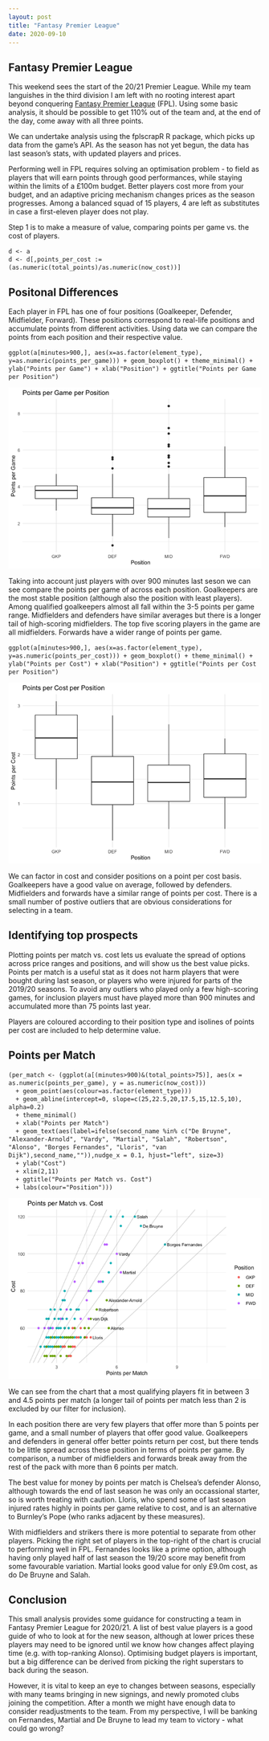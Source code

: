 ```yaml
---
layout: post
title: "Fantasy Premier League"
date: 2020-09-10
---
```


Fantasy Premier League
----------------------

This weekend sees the start of the 20/21 Premier League. While my team
languishes in the third division I am left with no rooting interest
apart beyond conquering [Fantasy Premier
League](fantasy.premierleague.com) (FPL). Using some basic analysis, it
should be possible to get 110% out of the team and, at the end of the
day, come away with all three points.

We can undertake analysis using the fplscrapR R package, which picks up
data from the game’s API. As the season has not yet begun, the data has
last season’s stats, with updated players and prices.

Performing well in FPL requires solving an optimisation problem - to
field as players that will earn points through good performances, while
staying within the limits of a £100m budget. Better players cost more
from your budget, and an adaptive pricing mechanism changes prices as
the season progresses. Among a balanced squad of 15 players, 4 are left
as substitutes in case a first-eleven player does not play.

Step 1 is to make a measure of value, comparing points per game vs. the
cost of players.

    d <- a
    d <- d[,points_per_cost := (as.numeric(total_points)/as.numeric(now_cost))]

Positonal Differences
---------------------

Each player in FPL has one of four positions (Goalkeeper, Defender,
Midfielder, Forward). These positions correspond to real-life positions
and accumulate points from different activities. Using data we can
compare the points from each position and their respective value.

    ggplot(a[minutes>900,], aes(x=as.factor(element_type), y=as.numeric(points_per_game))) + geom_boxplot() + theme_minimal() + ylab("Points per Game") + xlab("Position") + ggtitle("Points per Game per Position")

![](fpl_files/figure-markdown_strict/comparing%20positions%20by%20points-1.png)

Taking into account just players with over 900 minutes last seson we can
see compare the points per game of across each position. Goalkeepers are
the most stable position (although also the position with least
players). Among qualified goalkeepers almost all fall within the 3-5
points per game range. Midfielders and defenders have similar averages
but there is a longer tail of high-scoring midfielders. The top five
scoring players in the game are all midfielders. Forwards have a wider
range of points per game.

    ggplot(a[minutes>900,], aes(x=as.factor(element_type), y=as.numeric(points_per_cost))) + geom_boxplot() + theme_minimal() + ylab("Points per Cost") + xlab("Position") + ggtitle("Points per Cost per Position")

![](fpl_files/figure-markdown_strict/comparing%20positions%20by%20value-1.png)

We can factor in cost and consider positions on a point per cost basis.
Goalkeepers have a good value on average, followed by defenders.
Midfielders and forwards have a similar range of points per cost. There
is a small number of postive outliers that are obvious considerations
for selecting in a team.

Identifying top prospects
-------------------------

Plotting points per match vs. cost lets us evaluate the spread of
options across price ranges and positions, and will show us the best
value picks. Points per match is a useful stat as it does not harm
players that were bought during last season, or players who were injured
for parts of the 2019/20 seasons. To avoid any outliers who played only
a few high-scoring games, for inclusion players must have played more
than 900 minutes and accumulated more than 75 points last year.

Players are coloured according to their position type and isolines of
points per cost are included to help determine value.

Points per Match
----------------

    (per_match <- (ggplot(a[(minutes>900)&(total_points>75)], aes(x = as.numeric(points_per_game), y = as.numeric(now_cost)))
      + geom_point(aes(colour=as.factor(element_type)))
      + geom_abline(intercept=0, slope=c(25,22.5,20,17.5,15,12.5,10), alpha=0.2)
      + theme_minimal()
      + xlab("Points per Match")
      + geom_text(aes(label=ifelse(second_name %in% c("De Bruyne", "Alexander-Arnold", "Vardy", "Martial", "Salah", "Robertson", "Alonso", "Borges Fernandes", "Lloris", "van Dijk"),second_name,"")),nudge_x = 0.1, hjust="left", size=3)
      + ylab("Cost")
      + xlim(2,11)
      + ggtitle("Points per Match vs. Cost")
      + labs(colour="Position")))

![](fpl_files/figure-markdown_strict/points%20per%20game%20analysis-1.png)

We can see from the chart that a most qualifying players fit in between
3 and 4.5 points per match (a longer tail of points per match less than
2 is excluded by our filter for inclusion).

In each position there are very few players that offer more than 5
points per game, and a small number of players that offer good value.
Goalkeepers and defenders in general offer better points return per
cost, but there tends to be little spread across these position in terms
of points per game. By comparison, a number of midfielders and forwards
break away from the rest of the pack with more than 6 points per match.

The best value for money by points per match is Chelsea’s defender
Alonso, although towards the end of last season he was only an
occassional starter, so is worth treating with caution. Lloris, who
spend some of last season injured rates highly in points per game
relative to cost, and is an alternative to Burnley’s Pope (who ranks
adjacent by these measures).

With midfielders and strikers there is more potential to separate from
other players. Picking the right set of players in the top-right of the
chart is crucial to performing well in FPL. Fernandes looks like a prime
option, although having only played half of last season the 19/20 score
may benefit from some favourable variation. Martial looks good value for
only £9.0m cost, as do De Bruyne and Salah.

Conclusion
----------

This small analysis provides some guidance for constructing a team in
Fantasy Premier League for 2020/21. A list of best value players is a
good guide of who to look at for the new season, although at lower
prices these players may need to be ignored until we know how changes
affect playing time (e.g. with top-ranking Alonso). Optimising budget
players is important, but a big difference can be derived from picking
the right superstars to back during the season.

However, it is vital to keep an eye to changes between seasons,
especially with many teams bringing in new signings, and newly promoted
clubs joining the competition. After a month we might have enough data
to consider readjustments to the team. From my perspective, I will be
banking on Fernandes, Martial and De Bruyne to lead my team to victory -
what could go wrong?
